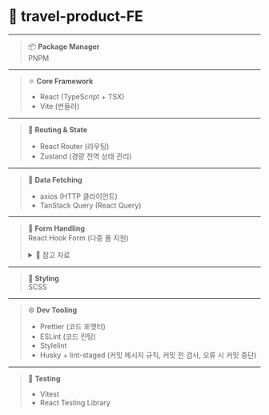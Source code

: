 # 🛫 travel-product-FE

---

> 📦 **Package Manager**  
> PNPM

---

> ⚛️ **Core Framework**
>
> - React (TypeScript + TSX)
> - Vite (번들러)

---

> 🧭 **Routing & State**
>
> - React Router (라우팅)
> - Zustand (경량 전역 상태 관리)

---

> 🔗 **Data Fetching**
>
> - axios (HTTP 클라이언트)
> - TanStack Query (React Query)

---

> 📝 **Form Handling**  
> React Hook Form (다중 폼 지원)
>
> <details>
>   <summary>🔗 참고 자료</summary>
>
> - 공식 문서: https://react-hook-form.com/docs
> - 예제 폴더: https://github.com/react-hook-form/react-hook-form/tree/master/examples
> </details>

---

> 🎨 **Styling**  
> SCSS

---

> ⚙️ **Dev Tooling**
>
> - Prettier (코드 포맷터)
> - ESLint (코드 린팅)
> - Stylelint
> - Husky + lint-staged (커밋 메시지 규칙, 커밋 전 검사, 오류 시 커밋 중단)

---

> 🧪 **Testing**
>
> - Vitest
> - React Testing Library
